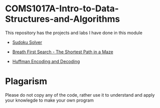 # COMS1017A-Intro-to-Data-Structures-and-Algorithms

This repository has the projects and labs I have done in this module

* [Sudoku Solver](https://github.com/muaazbassa/COMS1017A-Intro-to-Data-Structures-and-Algorithms/tree/main/Sudoku%20Solver)

* [Breath First Search - The Shortest Path in a Maze](https://github.com/muaazbassa/COMS1017A-Intro-to-Data-Structures-and-Algorithms/tree/main/Breath%20First%20Search%20-%20The%20Shortest%20Path%20in%20a%20Maze)

* [Huffman Encoding and Decoding](https://github.com/muaazbassa/COMS1017A-Intro-to-Data-Structures-and-Algorithms/tree/main/Huffman%20Encoding%20and%20Decoding)

# Plagarism 
Please do not copy any of the code, rather use it to understand and apply your knowlegde to make your own program

